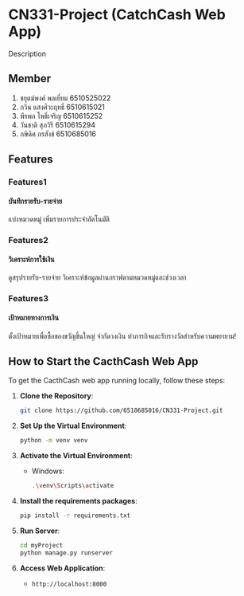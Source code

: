 # CN331-Project (CatchCash Web App)

Description

## Member
1. ชยุตม์พงศ์ พลเยี่ยม 6510525022
1. กวิน แสงศิวะฤทธิ์ 6510615021
1. พีรพล โพธิ์เจริญ 6510615252
1. วันชาติ สุภวิรี 6510615294
1. กษิดิศ กรสังข์ 6510685016


## Features

### Features1
#### บันทึกรายรับ-รายจ่าย
แบ่งหมวดหมู่ เพิ่มรายการประจำอัตโนมัติ

### Features2
#### วิเคราะห์การใช้เงิน
ดูสรุปรายรับ-รายจ่าย วิเคราะห์ข้อมูลผ่านกราฟตามหมวดหมู่และช่วงเวลา

### Features3
#### เป้าหมายทางการเงิน
ตั้งเป้าหมายเพื่อซื้อของขวัญชิ้นใหญ่ จำกัดวงเงิน ทำภารกิจและรับรางวัลสำหรับความพยายาม!

## How to Start the CacthCash Web App
To get the CacthCash web app running locally, follow these steps:

1. **Clone the Repository**:
     ```bash
     git clone https://github.com/6510685016/CN331-Project.git
     ```

2. **Set Up the Virtual Environment**:
     ```bash
     python -m venv venv
     ```

3. **Activate the Virtual Environment**:
     - Windows:
       ```bash
       .\venv\Scripts\activate
       ```

4. **Install the requirements packages**:
     ```bash
     pip install -r requirements.txt
     ```

5. **Run Server**:
     ```bash
     cd myProject
     python manage.py runserver
     ```

6. **Access Web Application**:
   - `http://localhost:8000`

